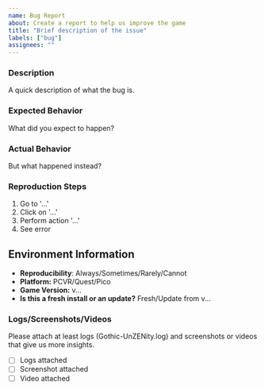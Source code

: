 ```yaml
---
name: Bug Report
about: Create a report to help us improve the game
title: "Brief description of the issue"
labels: ["bug"]
assignees: ""
---
```


### Description
A quick description of what the bug is.

### Expected Behavior
What did you expect to happen?

### Actual Behavior
But what happened instead?

### Reproduction Steps
1. Go to '...'
2. Click on '...'
3. Perform action '...'
4. See error

## Environment Information
- **Reproducibility**: Always/Sometimes/Rarely/Cannot
- **Platform:** PCVR/Quest/Pico
- **Game Version:** v...
- **Is this a fresh install or an update?** Fresh/Update from v...

### Logs/Screenshots/Videos
Please attach at least logs (Gothic-UnZENity.log) and screenshots or videos that give us more insights.
- [ ] Logs attached
- [ ] Screenshot attached
- [ ] Video attached

